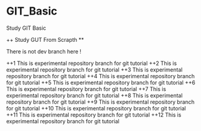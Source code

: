 # GIT_Basic
Study GIT Basic

++ Study GUT From Scrapth **

There is not dev branch here !

++1 This is experimental repository branch for git tutorial
++2 This is experimental repository branch for git tutorial
++3 This is experimental repository branch for git tutorial
++4 This is experimental repository branch for git tutorial
++5 This is experimental repository branch for git tutorial
++6 This is experimental repository branch for git tutorial
++7 This is experimental repository branch for git tutorial
++8 This is experimental repository branch for git tutorial
++9 This is experimental repository branch for git tutorial
++10 This is experimental repository branch for git tutorial
++11 This is experimental repository branch for git tutorial
++12 This is experimental repository branch for git tutorial
